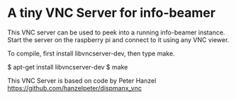 A tiny VNC Server for info-beamer
=================================

This VNC server can be used to peek into a running
info-beamer instance. Start the server on the raspberry pi
and connect to it using any VNC viewer.

To compile, first install libvncserver-dev, then type make.

$ apt-get install libvncserver-dev
$ make

This VNC Server is based on code by Peter Hanzel 
https://github.com/hanzelpeter/dispmanx_vnc

